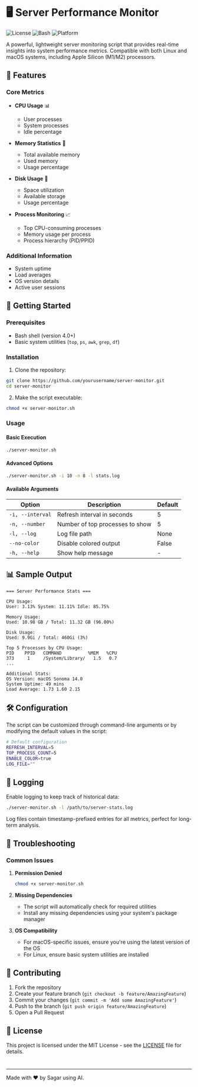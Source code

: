 # 🖥️ Server Performance Monitor

![License](https://img.shields.io/badge/license-MIT-blue.svg)
![Bash](https://img.shields.io/badge/bash-%23121011.svg?style=flat&logo=gnu-bash&logoColor=white)
![Platform](https://img.shields.io/badge/platform-Linux%20%7C%20macOS-lightgrey)

A powerful, lightweight server monitoring script that provides real-time insights into system performance metrics. Compatible with both Linux and macOS systems, including Apple Silicon (M1/M2) processors.

## 🌟 Features

### Core Metrics
- **CPU Usage** 📊
  - User processes
  - System processes
  - Idle percentage
  
- **Memory Statistics** 💾
  - Total available memory
  - Used memory
  - Usage percentage
  
- **Disk Usage** 💽
  - Space utilization
  - Available storage
  - Usage percentage

- **Process Monitoring** 📈
  - Top CPU-consuming processes
  - Memory usage per process
  - Process hierarchy (PID/PPID)

### Additional Information
- System uptime
- Load averages
- OS version details
- Active user sessions

## 🚀 Getting Started

### Prerequisites
- Bash shell (version 4.0+)
- Basic system utilities (`top`, `ps`, `awk`, `grep`, `df`)

### Installation

1. Clone the repository:
```bash
git clone https://github.com/yourusername/server-monitor.git
cd server-monitor
```

2. Make the script executable:
```bash
chmod +x server-monitor.sh
```

### Usage

#### Basic Execution
```bash
./server-monitor.sh
```

#### Advanced Options
```bash
./server-monitor.sh -i 10 -n 8 -l stats.log
```

#### Available Arguments
| Option | Description | Default |
|--------|-------------|---------|
| `-i, --interval` | Refresh interval in seconds | 5 |
| `-n, --number` | Number of top processes to show | 5 |
| `-l, --log` | Log file path | None |
| `--no-color` | Disable colored output | False |
| `-h, --help` | Show help message | - |

## 📊 Sample Output

```plaintext
=== Server Performance Stats ===

CPU Usage:
User: 3.13% System: 11.11% Idle: 85.75%

Memory Usage:
Used: 10.98 GB / Total: 11.32 GB (96.00%)

Disk Usage:
Used: 9.9Gi / Total: 460Gi (3%)

Top 5 Processes by CPU Usage:
PID    PPID   COMMAND          %MEM   %CPU
373     1     /System/Library/   1.5   0.7
...

Additional Stats:
OS Version: macOS Sonoma 14.0
System Uptime: 49 mins
Load Average: 1.73 1.60 2.15
```

## 🛠️ Configuration

The script can be customized through command-line arguments or by modifying the default values in the script:

```bash
# Default configuration
REFRESH_INTERVAL=5
TOP_PROCESS_COUNT=5
ENABLE_COLOR=true
LOG_FILE=""
```

## 📝 Logging

Enable logging to keep track of historical data:

```bash
./server-monitor.sh -l /path/to/server-stats.log
```

Log files contain timestamp-prefixed entries for all metrics, perfect for long-term analysis.

## 🔧 Troubleshooting

### Common Issues

1. **Permission Denied**
   ```bash
   chmod +x server-monitor.sh
   ```

2. **Missing Dependencies**
   - The script will automatically check for required utilities
   - Install any missing dependencies using your system's package manager

3. **OS Compatibility**
   - For macOS-specific issues, ensure you're using the latest version of the OS
   - For Linux, ensure basic system utilities are installed

## 🤝 Contributing

1. Fork the repository
2. Create your feature branch (`git checkout -b feature/AmazingFeature`)
3. Commit your changes (`git commit -m 'Add some AmazingFeature'`)
4. Push to the branch (`git push origin feature/AmazingFeature`)
5. Open a Pull Request

## 📃 License

This project is licensed under the MIT License - see the [LICENSE](LICENSE) file for details.

#

---
Made with ❤️ by Sagar using AI.
